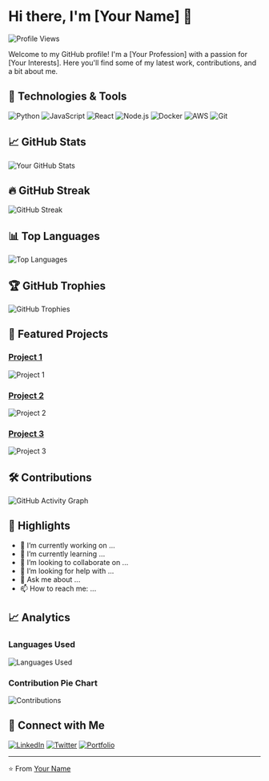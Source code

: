 # Hi there, I'm [Your Name] 👋

![Profile Views](https://komarev.com/ghpvc/?username=yourusername&color=blue)

Welcome to my GitHub profile! I'm a [Your Profession] with a passion for [Your Interests]. Here you'll find some of my latest work, contributions, and a bit about me.

## 🔧 Technologies & Tools

![Python](https://img.shields.io/badge/-Python-333333?style=flat&logo=python)
![JavaScript](https://img.shields.io/badge/-JavaScript-333333?style=flat&logo=javascript)
![React](https://img.shields.io/badge/-React-333333?style=flat&logo=react)
![Node.js](https://img.shields.io/badge/-Node.js-333333?style=flat&logo=node.js)
![Docker](https://img.shields.io/badge/-Docker-333333?style=flat&logo=docker)
![AWS](https://img.shields.io/badge/-AWS-333333?style=flat&logo=amazon-aws)
![Git](https://img.shields.io/badge/-Git-333333?style=flat&logo=git)

## 📈 GitHub Stats

![Your GitHub Stats](https://github-readme-stats.vercel.app/api?username=yourusername&show_icons=true&theme=radical)

## 🔥 GitHub Streak

![GitHub Streak](https://github-readme-streak-stats.herokuapp.com/?user=yourusername&theme=radical)

## 📊 Top Languages

![Top Languages](https://github-readme-stats.vercel.app/api/top-langs/?username=yourusername&langs_count=8&theme=radical)

## 🏆 GitHub Trophies

![GitHub Trophies](https://github-profile-trophy.vercel.app/?username=yourusername&theme=radical)

## 📂 Featured Projects

### [Project 1](https://github.com/yourusername/project1)
![Project 1](https://github-readme-stats.vercel.app/api/pin/?username=yourusername&repo=project1&theme=radical)

### [Project 2](https://github.com/yourusername/project2)
![Project 2](https://github-readme-stats.vercel.app/api/pin/?username=yourusername&repo=project2&theme=radical)

### [Project 3](https://github.com/yourusername/project3)
![Project 3](https://github-readme-stats.vercel.app/api/pin/?username=yourusername&repo=project3&theme=radical)

## 🛠️ Contributions

![GitHub Activity Graph](https://activity-graph.herokuapp.com/graph?username=yourusername&theme=radical)

## 🌟 Highlights

- 🔭 I’m currently working on ...
- 🌱 I’m currently learning ...
- 👯 I’m looking to collaborate on ...
- 🤔 I’m looking for help with ...
- 💬 Ask me about ...
- 📫 How to reach me: ...

## 📈 Analytics

### Languages Used

![Languages Used](https://your-generated-language-chart-url)

### Contribution Pie Chart

![Contributions](https://your-generated-pie-chart-url)

## 💼 Connect with Me

[![LinkedIn](https://img.shields.io/badge/-LinkedIn-333333?style=flat&logo=linkedin)](https://linkedin.com/in/yourusername)
[![Twitter](https://img.shields.io/badge/-Twitter-333333?style=flat&logo=twitter)](https://twitter.com/yourusername)
[![Portfolio](https://img.shields.io/badge/-Portfolio-333333?style=flat&logo=internet-explorer)](https://yourportfolio.com)

---

⭐️ From [Your Name](https://github.com/yourusername)
